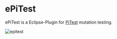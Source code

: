 ePiTest
=======

ePiTest is a Eclipse-Plugin for [PiTest](http://pitest.org/) mutation testing.

![epitest](/blob/gh-pages/images/epitest_1.png)
